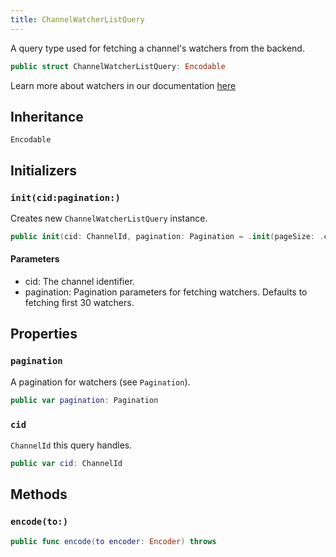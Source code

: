 ```yaml
---
title: ChannelWatcherListQuery
---
```


A query type used for fetching a channel's watchers from the backend.

``` swift
public struct ChannelWatcherListQuery: Encodable 
```

Learn more about watchers in our documentation [here](https://getstream.io/chat/docs/ios/watch_channel/?language=swift)

## Inheritance

`Encodable`

## Initializers

### `init(cid:pagination:)`

Creates new `ChannelWatcherListQuery` instance.

``` swift
public init(cid: ChannelId, pagination: Pagination = .init(pageSize: .channelWatchersPageSize)) 
```

#### Parameters

  - cid: The channel identifier.
  - pagination: Pagination parameters for fetching watchers. Defaults to fetching first 30 watchers.

## Properties

### `pagination`

A pagination for watchers (see `Pagination`).

``` swift
public var pagination: Pagination
```

### `cid`

`ChannelId` this query handles.

``` swift
public var cid: ChannelId
```

## Methods

### `encode(to:)`

``` swift
public func encode(to encoder: Encoder) throws 
```
